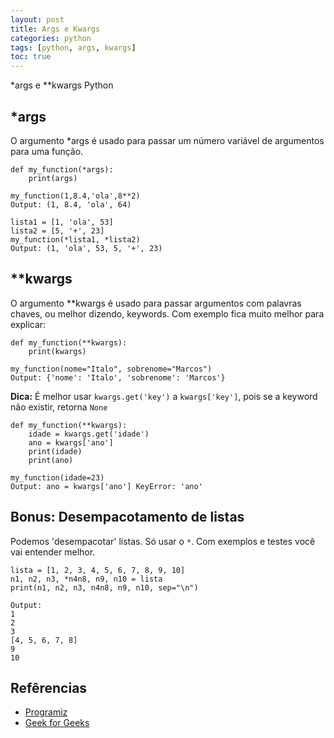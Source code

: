 ```yaml
---
layout: post
title: Args e Kwargs 
categories: python
tags: [python, args, kwargs]
toc: true
---
```


*args e **kwargs Python

## *args
O argumento *args é usado para passar um número variável de argumentos para uma função.

    def my_function(*args):
	    print(args)

    my_function(1,8.4,'ola',8**2)
    Output: (1, 8.4, 'ola', 64)

    lista1 = [1, 'ola', 53]
    lista2 = [5, '+', 23]
    my_function(*lista1, *lista2)
    Output: (1, 'ola', 53, 5, '+', 23)

## **kwargs
O argumento **kwargs é usado para passar argumentos com palavras chaves, ou melhor dizendo, keywords. Com exemplo fica muito melhor para explicar:

    def my_function(**kwargs):
	    print(kwargs)

    my_function(nome="Italo", sobrenome="Marcos")
    Output: {'nome': 'Italo', 'sobrenome': 'Marcos'}


<b>Dica:</b> É melhor usar ``kwargs.get('key')`` a ``kwargs['key']``, pois se a keyword não existir, retorna ``None``

    def my_function(**kwargs):
        idade = kwargs.get('idade')
        ano = kwargs['ano']
        print(idade)
        print(ano)

    my_function(idade=23)
    Output: ano = kwargs['ano'] KeyError: 'ano'
                        
## Bonus: Desempacotamento de listas

Podemos 'desempacotar' listas. Só usar o ``*``. Com exemplos e testes você vai entender melhor.

    lista = [1, 2, 3, 4, 5, 6, 7, 8, 9, 10]
    n1, n2, n3, *n4n8, n9, n10 = lista
    print(n1, n2, n3, n4n8, n9, n10, sep="\n")

    Output:
    1
    2
    3
    [4, 5, 6, 7, 8]
    9
    10

## Refêrencias
* [Programiz](https://www.programiz.com/python-programming/args-and-kwargs)
* [Geek for Geeks](https://www.geeksforgeeks.org/args-kwargs-python/)
